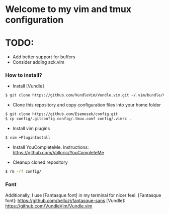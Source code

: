 # Welcome to my vim and tmux configuration
# TODO:
* Add better support for buffers
* Consider adding ack.vim
### How to install?
* Install [Vundle]
```bash
$ git clone https://github.com/VundleVim/Vundle.vim.git ~/.vim/bundle/Vundle.vim
```
* Clone this repository and copy configuration files into your home folder
```bash
$ git clone https://github.com/Esemesek/config.git
$ cp config/.gitconfig config/.tmux.conf config/.vimrc .
```
* Install vim plugins
```bash
$ vim +PluginInstall
```

* Install YouCompleteMe. Instructions: https://github.com/Valloric/YouCompleteMe

* Cleanup cloned repository
```bash
$ rm -rf config/
```
### Font
Additionally, I use [Fantasque font] in my terminal for nicer feel.
[Fantasque font]: https://github.com/belluzj/fantasque-sans
[Vundle]: https://github.com/VundleVim/Vundle.vim
